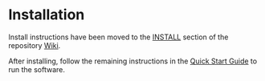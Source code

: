 # Installation

Install instructions have been moved to the [INSTALL](https://github.com/Cactus-Network/cactus-blockchain/wiki/INSTALL) section of the repository [Wiki](https://github.com/Cactus-Network/cactus-blockchain/wiki).

After installing, follow the remaining instructions in the
[Quick Start Guide](https://github.com/Cactus-Network/cactus-blockchain/wiki/Quick-Start-Guide)
to run the software.
